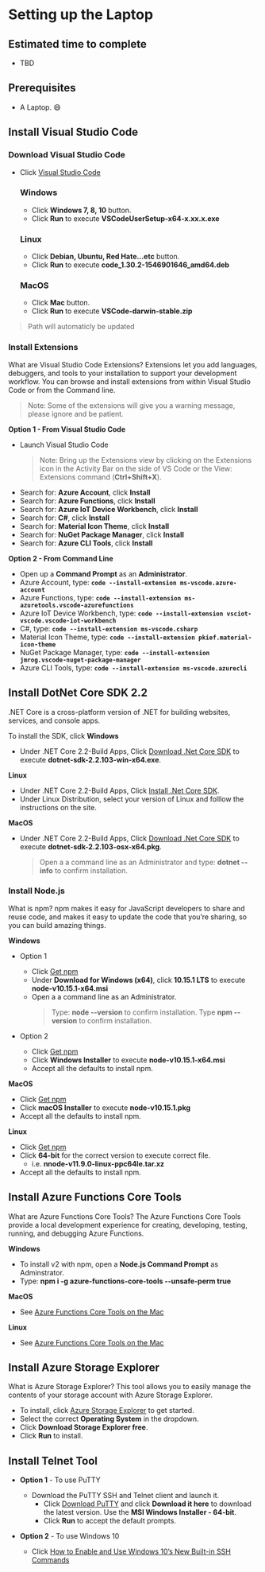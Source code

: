 # Setting up the Laptop

## Estimated time to complete
- TBD

## Prerequisites
- A Laptop. :smile:

## Install Visual Studio Code

### Download Visual Studio Code
- Click [Visual Studio Code](https://code.visualstudio.com/Download)

    ### Windows
    - Click **Windows 7, 8, 10** button.
    - Click **Run** to execute **VSCodeUserSetup-x64-x.xx.x.exe**
    
    ### Linux
    - Click **Debian, Ubuntu, Red Hate...etc** button.
    - Click **Run** to execute **code_1.30.2-1546901646_amd64.deb**

    ### MacOS
    - Click **Mac** button.
    - Click **Run** to execute **VSCode-darwin-stable.zip**

> Path will automaticly be updated

### Install Extensions
What are Visual Studio Code Extensions? Extensions let you add languages, debuggers, and tools to your installation to support your development workflow. You can browse and install extensions from within Visual Studio Code or from the Command line.

> Note: Some of the extensions will give you a warning message, please ignore and be patient.

**Option 1 - From Visual Studio Code**

- Launch Visual Studio Code
    > Note: Bring up the Extensions view by clicking on the Extensions icon in the Activity Bar on the side of VS Code or the View: Extensions command (**Ctrl+Shift+X**).
- Search for: **Azure Account**, click **Install**
- Search for: **Azure Functions**, click **Install**
- Search for: **Azure IoT Device Workbench**, click **Install**
- Search for: **C#**, click **Install**
- Search for: **Material Icon Theme**, click **Install**
- Search for: **NuGet Package Manager**, click **Install**
- Search for: **Azure CLI Tools**, click **Install**

**Option 2 - From Command Line**

- Open up a **Command Prompt** as an **Administrator**.
- Azure Account, type: **```code --install-extension ms-vscode.azure-account```**
- Azure Functions, type: **```code --install-extension ms-azuretools.vscode-azurefunctions```**
- Azure IoT Device Workbench, type: **```code --install-extension vsciot-vscode.vscode-iot-workbench```**
- C#, type: **```code --install-extension ms-vscode.csharp```**
- Material Icon Theme, type: **```code --install-extension pkief.material-icon-theme```**
- NuGet Package Manager, type: **```code --install-extension jmrog.vscode-nuget-package-manager```**
- Azure CLI Tools, type: **```code --install-extension ms-vscode.azurecli```**

## Install DotNet Core SDK 2.2
.NET Core is a cross-platform version of .NET for building websites, services, and console apps.

<!--
https://github.com/dotnet/core/blob/master/release-notes/2.2/2.2.1/2.2.1-download.md 
-->
To install the SDK, click 
**Windows**
- Under .NET Core 2.2-Build Apps, Click [Download .Net Core SDK](https://dotnet.microsoft.com/download) to execute **dotnet-sdk-2.2.103-win-x64.exe**.

**Linux**
- Under .NET Core 2.2-Build Apps, Click [Install .Net Core SDK](https://dotnet.microsoft.com/download).
- Under Linux Distribution, select your version of Linux and folllow the instructions on the site.

**MacOS**
- Under .NET Core 2.2-Build Apps, Click [Download .Net Core SDK](https://dotnet.microsoft.com/download) to execute **dotnet-sdk-2.2.103-osx-x64.pkg**.

    > Open a a command line as an Administrator and type: **dotnet --info** to confirm installation.
 
### Install Node.js
What is npm? npm makes it easy for JavaScript developers to share and reuse code, and makes it easy to update the code that you’re sharing, so you can build amazing things.

**Windows**

- Option 1
    - Click [Get npm](https://nodejs.org/en/)
    - Under **Download for Windows (x64)**, click **10.15.1 LTS** to execute **node-v10.15.1-x64.msi**
    - Open a a command line as an Administrator.
        > Type: **node --version** to confirm installation.
        > Type **npm --version** to confirm installation.

- Option 2
    - Click [Get npm](https://nodejs.org/en/download/)
    - Click **Windows Installer** to execute **node-v10.15.1-x64.msi**
    - Accept all the defaults to install npm.
 
**MacOS**
- Click [Get npm](https://nodejs.org/en/download/)
- Click **macOS Installer** to execute **node-v10.15.1.pkg**
- Accept all the defaults to install npm.

**Linux**
- Click [Get npm](https://nodejs.org/en/download/)
- Click **64-bit** for the correct version to execute correct file.
    - i.e. **nnode-v11.9.0-linux-ppc64le.tar.xz**
- Accept all the defaults to install npm.

## Install Azure Functions Core Tools
What are Azure Functions Core Tools? The Azure Functions Core Tools provide a local development experience for creating, developing, testing, running, and debugging Azure Functions.

**Windows**
- To install v2 with npm, open a **Node.js Command Prompt** as Adminstrator.
- Type: **npm i -g azure-functions-core-tools --unsafe-perm true**

**MacOS**
- See [Azure Functions Core Tools on the Mac](https://github.com/Azure/azure-functions-core-tools#mac)

**Linux**
- See [Azure Functions Core Tools on the Mac](https://github.com/Azure/azure-functions-core-tools#linux)

## Install Azure Storage Explorer
What is Azure Storage Explorer?  This tool allows you to easily manage the contents of your storage account with Azure Storage Explorer.
- To install, click [Azure Storage Explorer](https://azure.microsoft.com/en-us/features/storage-explorer/) to get started.
- Select the correct **Operating System** in the dropdown.
- Click **Download Storage Explorer free**.
- Click **Run** to install.

## Install Telnet Tool

- **Option 1** - To use PuTTY
    - Download the PuTTY SSH and Telnet client and launch it.
        - Click [Download PuTTY](https://www.putty.org/) and click **Download it here** to download the latest version. Use the **MSI Windows Installer - 64-bit**.
        - Click **Run** to accept the default prompts.

- **Option 2** - To use Windows 10
    - Click [How to Enable and Use Windows 10’s New Built-in SSH Commands](https://www.howtogeek.com/336775/how-to-enable-and-use-windows-10s-built-in-ssh-commands/)

<!--
## (Optional) Install Git
What is Git? Git is a free and open source distributed version control system designed to handle everything from small to very large projects with speed and efficiency.
- Click [Git](https://git-scm.com/) to install.

**Windows**
- Under Latest source Release, click **Download 2.20.1 for Windows** to execute **Git-2.20.1-64-bit.exe**.
- Select all the defaults.

**MacOS**
- Click on **Mac Build** to download **node-v11.9.0.pkg**. 

## (Optional) Install Git Desktop
What is GitHub Desktop? GitHub Desktop extends your GitHub workflow beyond your browser.
- Click [GitHub Desktop](https://desktop.github.com/) to install.

**Windows**
- Click **Download for Windows (64bit)** and **Run** the file **GitHubDesktopSetup.exe**.
- Select all the defaults.

**MacOS**
- Click **Download for macOS** and **Open** the file **GitHubDesktop.zip**.
- Select all the defaults.

-->